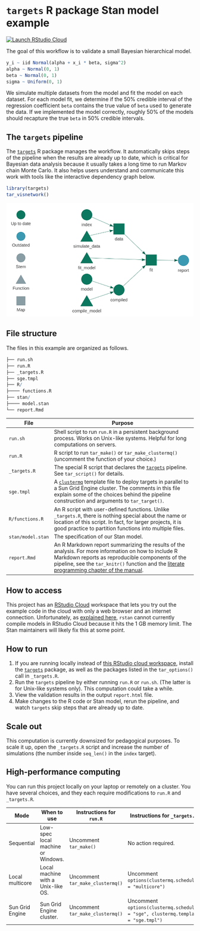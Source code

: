 
# `targets` R package Stan model example

[![Launch RStudio
Cloud](https://img.shields.io/badge/RStudio-Cloud-blue)](https://rstudio.cloud/project/1430719/)

The goal of this workflow is to validate a small Bayesian hierarchical
model.

``` r
y_i ~ iid Normal(alpha + x_i * beta, sigma^2)
alpha ~ Normal(0, 1)
beta ~ Normal(0, 1)
sigma ~ Uniform(0, 1)
```

We simulate multiple datasets from the model and fit the model on each
dataset. For each model fit, we determine if the 50% credible interval
of the regression coefficient `beta` contains the true value of `beta`
used to generate the data. If we implemented the model correctly,
roughly 50% of the models should recapture the true `beta` in 50%
credible intervals.

## The `targets` pipeline

The [`targets`](https://github.com/wlandau/targets) R package manages
the workflow. It automatically skips steps of the pipeline when the
results are already up to date, which is critical for Bayesian data
analysis because it usually takes a long time to run Markov chain Monte
Carlo. It also helps users understand and communicate this work with
tools like the interactive dependency graph below.

``` r
library(targets)
tar_visnetwork()
```

![](./images/graph.png)

## File structure

The files in this example are organized as follows.

``` r
├── run.sh
├── run.R
├── _targets.R
├── sge.tmpl
├── R/
├──── functions.R
├── stan/
├──── model.stan
└── report.Rmd
```

| File              | Purpose                                                                                                                                                                                                                                                                                           |
| ----------------- | ------------------------------------------------------------------------------------------------------------------------------------------------------------------------------------------------------------------------------------------------------------------------------------------------- |
| `run.sh`          | Shell script to run `run.R` in a persistent background process. Works on Unix-like systems. Helpful for long computations on servers.                                                                                                                                                             |
| `run.R`           | R script to run `tar_make()` or `tar_make_clustermq()` (uncomment the function of your choice.)                                                                                                                                                                                                   |
| `_targets.R`      | The special R script that declares the [`targets`](https://github.com/wlandau/targets) pipeline. See `tar_script()` for details.                                                                                                                                                                  |
| `sge.tmpl`        | A [`clustermq`](https://github.com/mschubert/clustermq) template file to deploy targets in parallel to a Sun Grid Engine cluster. The comments in this file explain some of the choices behind the pipeline construction and arguments to `tar_target()`.                                         |
| `R/functions.R`   | An R script with user-defined functions. Unlike `_targets.R`, there is nothing special about the name or location of this script. In fact, for larger projects, it is good practice to partition functions into multiple files.                                                                   |
| `stan/model.stan` | The specification of our Stan model.                                                                                                                                                                                                                                                              |
| `report.Rmd`      | An R Markdown report summarizing the results of the analysis. For more information on how to include R Markdown reports as reproducible components of the pipeline, see the `tar_knitr()` function and the [literate programming chapter of the manual](https://wlandau.github.io/literate.html). |

## How to access

This project has an [RStudio
Cloud](https://rstudio.cloud/project/1430719/) workspace that lets you
try out the example code in the cloud with only a web browser and an
internet connection. Unfortunately, as [explained
here](https://community.rstudio.com/t/stan-on-rstudio-cloud-not-working/49224/3),
`rstan` cannot currently compile models in RStudio Cloud because it hits
the 1 GB memory limit. The Stan maintainers will likely fix this at some
point.

## How to run

1.  If you are running locally instead of [this RStudio cloud
    workspace](https://rstudio.cloud/project/1430719/), install the
    [`targets`](https://github.com/wlandau/targets) package, as well as
    the packages listed in the `tar_options()` call in `_targets.R`.
2.  Run the `targets` pipeline by either running `run.R` or `run.sh`.
    (The latter is for Unix-like systems only). This computation could
    take a while.
3.  View the validation results in the output `report.html` file.
4.  Make changes to the R code or Stan model, rerun the pipeline, and
    watch `targets` skip steps that are already up to date.

## Scale out

This computation is currently downsized for pedagogical purposes. To
scale it up, open the `_targets.R` script and increase the number of
simulations (the number inside `seq_len()` in the `index` target).

## High-performance computing

You can run this project locally on your laptop or remotely on a
cluster. You have several choices, and they each require modifications
to `run.R` and `_targets.R`.

| Mode            | When to use                        | Instructions for `run.R`         | Instructions for `_targets.R`                                                     |
| --------------- | ---------------------------------- | -------------------------------- | --------------------------------------------------------------------------------- |
| Sequential      | Low-spec local machine or Windows. | Uncomment `tar_make()`           | No action required.                                                               |
| Local multicore | Local machine with a Unix-like OS. | Uncomment `tar_make_clustermq()` | Uncomment `options(clustermq.scheduler = "multicore")`                            |
| Sun Grid Engine | Sun Grid Engine cluster.           | Uncomment `tar_make_clustermq()` | Uncomment `options(clustermq.scheduler = "sge", clustermq.template = "sge.tmpl")` |
